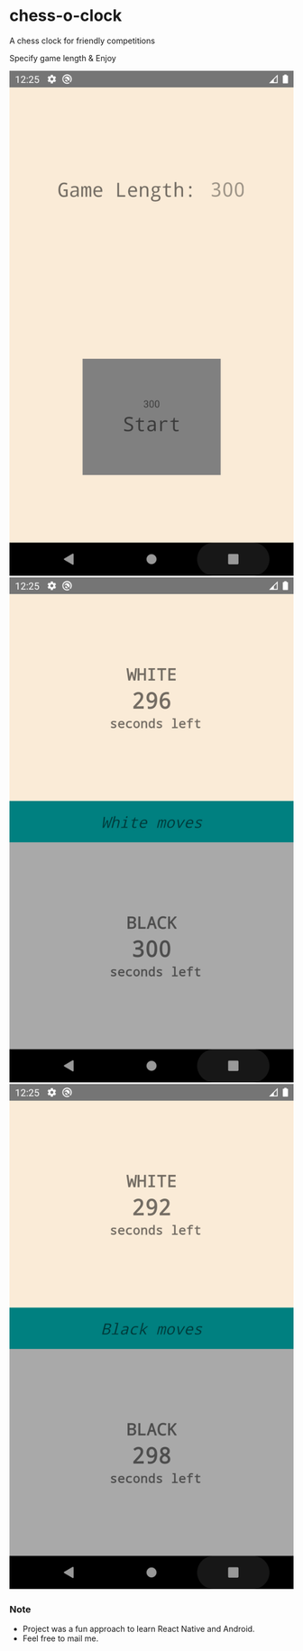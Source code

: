 # chess-o-clock

A chess clock for friendly competitions

Specify game length & Enjoy

![Start](/ss/Screenshot_1640078749.png)
![White](/ss/Screenshot_1640078771.png)
![Black](/ss/Screenshot_1640078776.png)

### Note

- Project was a fun approach to learn React Native and Android.
- Feel free to mail me.
